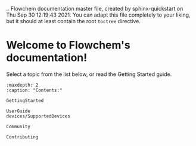 .. Flowchem documentation master file, created by
   sphinx-quickstart on Thu Sep 30 12:19:43 2021.
   You can adapt this file completely to your liking, but it should at least
   contain the root `toctree` directive.

Welcome to Flowchem's documentation!
====================================

Select a topic from the list below, or read the Getting Started guide.

```{toctree}
:maxdepth: 2
:caption: "Contents:"

GettingStarted

UserGuide
devices/SupportedDevices

Community

Contributing

```
